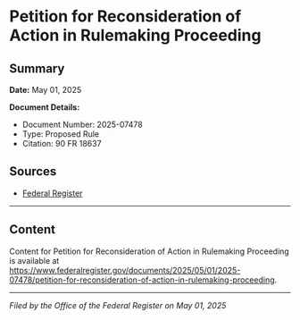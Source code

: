 # Petition for Reconsideration of Action in Rulemaking Proceeding

## Summary

**Date:** May 01, 2025

**Document Details:**
- Document Number: 2025-07478
- Type: Proposed Rule
- Citation: 90 FR 18637

## Sources
- [Federal Register](https://www.federalregister.gov/documents/2025/05/01/2025-07478/petition-for-reconsideration-of-action-in-rulemaking-proceeding)

---

## Content

Content for Petition for Reconsideration of Action in Rulemaking Proceeding is available at https://www.federalregister.gov/documents/2025/05/01/2025-07478/petition-for-reconsideration-of-action-in-rulemaking-proceeding.

---

*Filed by the Office of the Federal Register on May 01, 2025*
